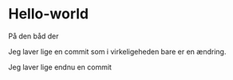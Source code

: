 # Hello-world
På den båd der



Jeg laver lige en commit som i virkeligeheden bare er en ændring. 

Jeg laver lige endnu en commit 
